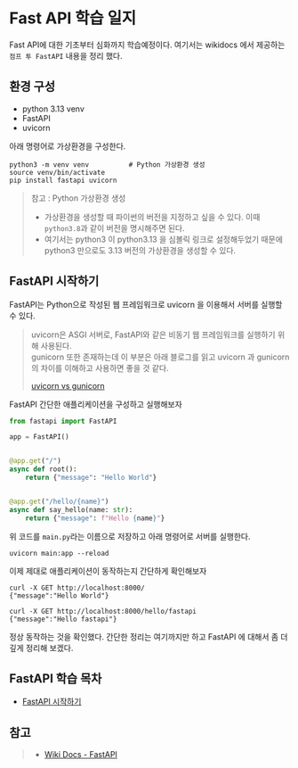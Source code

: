 # Fast API 학습 일지 

Fast API에 대한 기초부터 심화까지 학습예정이다. 여기서는 wikidocs 에서 제공하는 `점프 투 FastAPI` 내용을 정리 했다.  

## 환경 구성 

- python 3.13 venv
- FastAPI
- uvicorn

아래 명령어로 가상환경을 구성한다.

```shell
python3 -m venv venv          # Python 가상환경 생성
source venv/bin/activate      
pip install fastapi uvicorn   
```
> 참고 : Python 가상환경 생성
> - 가상환경을 생성할 때 파이썬의 버전을 지정하고 싶을 수 있다. 이때 `python3.8`과 같이 버전을 명시해주면 된다.
> - 여기서는 python3 이 python3.13 을 심볼릭 링크로 설정해두었기 때문에 python3 만으로도 3.13 버전의 가상환경을 생성할 수 있다.

## FastAPI 시작하기

FastAPI는 Python으로 작성된 웹 프레임워크로 uvicorn 을 이용해서 서버를 실행할 수 있다. 

> uvicorn은 ASGI 서버로, FastAPI와 같은 비동기 웹 프레임워크를 실행하기 위해 사용된다.<br/>
> gunicorn 또한 존재하는데 이 부분은 아래 블로그를 읽고 uvicorn 과 gunicorn의 차이를 이해하고 사용하면 좋을 것 같다.
> 
> [uvicorn vs gunicorn](https://velog.io/@jomminii/fastapi-gunicorn-uvicorn-workers)

FastAPI 간단한 애플리케이션을 구성하고 실행해보자 

```python
from fastapi import FastAPI

app = FastAPI()


@app.get("/")
async def root():
    return {"message": "Hello World"}


@app.get("/hello/{name}")
async def say_hello(name: str):
    return {"message": f"Hello {name}"}
```

위 코드를 `main.py`라는 이름으로 저장하고 아래 명령어로 서버를 실행한다.

```shell
uvicorn main:app --reload
```

이제 제대로 애플리케이션이 동작하는지 간단하게 확인해보자 

```shell
curl -X GET http://localhost:8000/
{"message":"Hello World"}

curl -X GET http://localhost:8000/hello/fastapi
{"message":"Hello fastapi"}
```

정상 동작하는 것을 확인했다. 간단한 정리는 여기까지만 하고 FastAPI 에 대해서 좀 더 깊게 정리해 보겠다.  

## FastAPI 학습 목차 

- [FastAPI 시작하기](docs/ch01_fastapi_basic.md)



## 참고
> - [Wiki Docs - FastAPI](https://wikidocs.net/book/8531)

